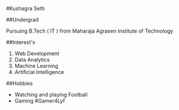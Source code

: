 #Kushagra Seth

##Undergrad

Pursuing B.Tech ( IT ) from Maharaja Agrasen Institute of Technology

##Interest's

1. Web Development
2. Data Analytics
3. Machine Learning
4. Artificial Intelligence

##Hobbies

* Watching and playing Football
* Gaming #Gamer4Lyf